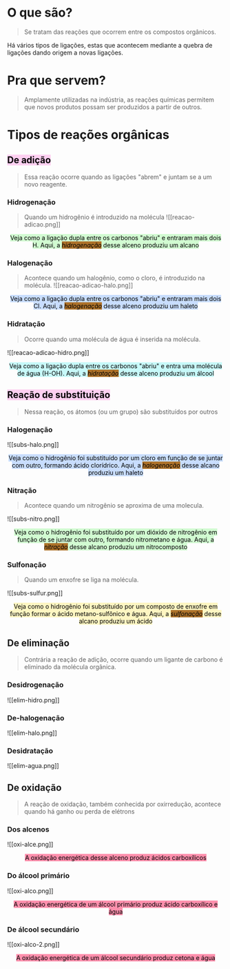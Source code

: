 # **O que são**?
> Se tratam das reações que ocorrem entre os compostos orgânicos.

Há vários tipos de ligações, estas que acontecem mediante a quebra de ligações dando origem a novas ligações.

# **Pra que servem?**
> Amplamente utilizadas na indústria, as reações químicas permitem que novos produtos possam ser produzidos a partir de outros.

# **Tipos de reações orgânicas**
## <mark style="background: #FFB8EBA6;">De adição</mark>
> Essa reação ocorre quando as ligações "abrem" e juntam se a um novo reagente.

### Hidrogenação
> Quando um hidrogênio é introduzido na molécula
![[reacao-adicao.png]]
<div style="text-align:center;"><mark style="background: #BBFABBA6;">Veja como a ligação dupla entre os carbonos "abriu" e entraram mais dois H. Aqui, a <i style="background-color:#ad722a;">hidrogenação</i> desse alceno produziu um alcano</mark></div>

### Halogenação
> Acontece quando um halogênio, como o cloro, é introduzido na molécula.
![[reacao-adicao-halo.png]]
<div style="text-align:center;"><mark style="background: #ADCCFFA6;">Veja como a ligação dupla entre os carbonos "abriu" e entraram mais dois Cl. Aqui, a <i style="background-color:#ad722a;">halogenação</i> desse alceno produziu um haleto</mark></div>

### Hidratação
> Ocorre quando uma molécula de água é inserida na molécula. 

![[reacao-adicao-hidro.png]]<div style="text-align:center;"><mark style="background: #ABF7F7A6;">Veja como a ligação dupla entre os carbonos "abriu" e entra uma molécula de água (H-OH). Aqui, a <i style="background-color:#ad722a;">hidratação</i> desse alceno produziu um álcool</mark></div>

## <mark style="background: #FFB8EBA6;">Reação de substituição</mark>
> Nessa reação, os átomos (ou um grupo) são substituídos por outros

### Halogenação
![[subs-halo.png]]
<div style="text-align:center;"><mark style="background: #ADCCFFA6;">Veja como o hidrogênio foi substituído por um cloro em função de se juntar com outro, formando ácido clorídrico. Aqui, a <i style="background-color:#ad722a;">halogenação</i> desse alcano produziu um haleto</mark></div>

### Nitração
> Acontece quando um nitrogênio se aproxima de uma molecula.

![[subs-nitro.png]]
<div style="text-align:center;"><mark style="background: #BBFABBA6;">Veja como o hidrogênio foi substituído por um dióxido de nitrogênio em função de se juntar com outro, formando nitrometano e água. Aqui, a <i style="background-color:#ad722a;">nitração</i> desse alcano produziu um nitrocomposto</mark></div>

### Sulfonação
> Quando um enxofre se liga na molécula.

![[subs-sulfur.png]]
<div style="text-align:center;"><mark style="background: #FFF3A3A6;">Veja como o hidrogênio foi substituído por um composto de enxofre em função formar o ácido metano-sulfônico e água. Aqui, a <i style="background-color:#ad722a;">sulfonação</i> desse alcano produziu um ácido</mark></div>

## De eliminação
> Contrária a reação de adição, ocorre quando um ligante de carbono é eliminado da molécula orgânica.

### Desidrogenação
![[elim-hidro.png]]


### De-halogenação
![[elim-halo.png]]

### Desidratação
![[elim-agua.png]]


## De oxidação
> A reação de oxidação, também conhecida por oxirredução, acontece quando há ganho ou perda de elétrons
### Dos alcenos
![[oxi-alce.png]]
<div style="text-align:center;"><mark style="background: #FF5582A6;">A oxidação energética desse alceno produz ácidos carboxílicos</mark></div>

### Do álcool primário
![[oxi-alco.png]]
<div style="text-align:center;"><mark style="background: #FF5582A6;">A oxidação energética de um álcool primário produz ácido carboxílico e água</mark></div>

### De álcool secundário
![[oxi-alco-2.png]]
<div style="text-align:center;"><mark style="background: #FF5582A6;">A oxidação energética de um álcool secundário produz cetona e água</mark></div>
